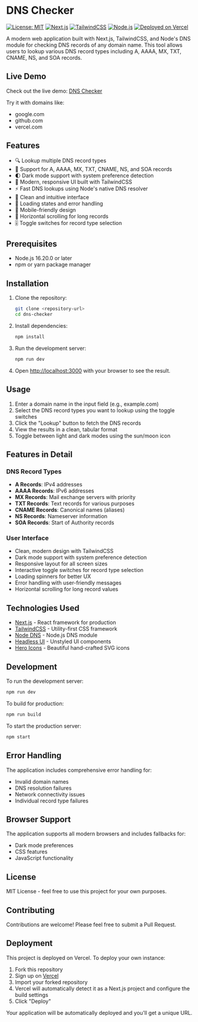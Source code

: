 # DNS Checker

[![License: MIT](https://img.shields.io/badge/License-MIT-yellow.svg)](https://opensource.org/licenses/MIT)
[![Next.js](https://img.shields.io/badge/Next.js-13.5.6-black)](https://nextjs.org/)
[![TailwindCSS](https://img.shields.io/badge/TailwindCSS-3.3.0-blue)](https://tailwindcss.com/)
[![Node.js](https://img.shields.io/badge/Node.js-16.20.0-green)](https://nodejs.org/)
[![Deployed on Vercel](https://img.shields.io/badge/Deployed%20on-Vercel-black)](https://dns-checker.ihfaz.com/)

A modern web application built with Next.js, TailwindCSS, and Node's DNS module for checking DNS records of any domain name. This tool allows users to lookup various DNS record types including A, AAAA, MX, TXT, CNAME, NS, and SOA records.

## Live Demo

Check out the live demo: [DNS Checker](https://dns-checker.ihfaz.com/)

Try it with domains like:
- google.com
- github.com
- vercel.com

## Features

- 🔍 Lookup multiple DNS record types
- 🎯 Support for A, AAAA, MX, TXT, CNAME, NS, and SOA records
- 🌓 Dark mode support with system preference detection
- 💫 Modern, responsive UI built with TailwindCSS
- ⚡ Fast DNS lookups using Node's native DNS resolver
- 🎨 Clean and intuitive interface
- 🔄 Loading states and error handling
- 📱 Mobile-friendly design
- 📜 Horizontal scrolling for long records
- 🎚️ Toggle switches for record type selection

## Prerequisites

- Node.js 16.20.0 or later
- npm or yarn package manager

## Installation

1. Clone the repository:
   ```bash
   git clone <repository-url>
   cd dns-checker
   ```

2. Install dependencies:
   ```bash
   npm install
   ```

3. Run the development server:
   ```bash
   npm run dev
   ```

4. Open [http://localhost:3000](http://localhost:3000) with your browser to see the result.

## Usage

1. Enter a domain name in the input field (e.g., example.com)
2. Select the DNS record types you want to lookup using the toggle switches
3. Click the "Lookup" button to fetch the DNS records
4. View the results in a clean, tabular format
5. Toggle between light and dark modes using the sun/moon icon

## Features in Detail

### DNS Record Types
- **A Records**: IPv4 addresses
- **AAAA Records**: IPv6 addresses
- **MX Records**: Mail exchange servers with priority
- **TXT Records**: Text records for various purposes
- **CNAME Records**: Canonical names (aliases)
- **NS Records**: Nameserver information
- **SOA Records**: Start of Authority records

### User Interface
- Clean, modern design with TailwindCSS
- Dark mode support with system preference detection
- Responsive layout for all screen sizes
- Interactive toggle switches for record type selection
- Loading spinners for better UX
- Error handling with user-friendly messages
- Horizontal scrolling for long record values

## Technologies Used

- [Next.js](https://nextjs.org/) - React framework for production
- [TailwindCSS](https://tailwindcss.com/) - Utility-first CSS framework
- [Node DNS](https://nodejs.org/api/dns.html) - Node.js DNS module
- [Headless UI](https://headlessui.dev/) - Unstyled UI components
- [Hero Icons](https://heroicons.com/) - Beautiful hand-crafted SVG icons

## Development

To run the development server:

```bash
npm run dev
```

To build for production:

```bash
npm run build
```

To start the production server:

```bash
npm start
```

## Error Handling

The application includes comprehensive error handling for:
- Invalid domain names
- DNS resolution failures
- Network connectivity issues
- Individual record type failures

## Browser Support

The application supports all modern browsers and includes fallbacks for:
- Dark mode preferences
- CSS features
- JavaScript functionality

## License

MIT License - feel free to use this project for your own purposes.

## Contributing

Contributions are welcome! Please feel free to submit a Pull Request.

## Deployment

This project is deployed on Vercel. To deploy your own instance:

1. Fork this repository
2. Sign up on [Vercel](https://vercel.com)
3. Import your forked repository
4. Vercel will automatically detect it as a Next.js project and configure the build settings
5. Click "Deploy"

Your application will be automatically deployed and you'll get a unique URL.
